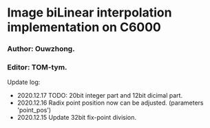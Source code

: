 # Image biLinear interpolation implementation on C6000
### Author: Ouwzhong.
### Editor: TOM-tym.

Update log:
- 2020.12.17 TODO: 20bit integer part and 12bit dicimal part.
- 2020.12.16 Radix point position now can be adjusted. (parameters 'point_pos')
- 2020.12.15 Update 32bit fix-point division.
